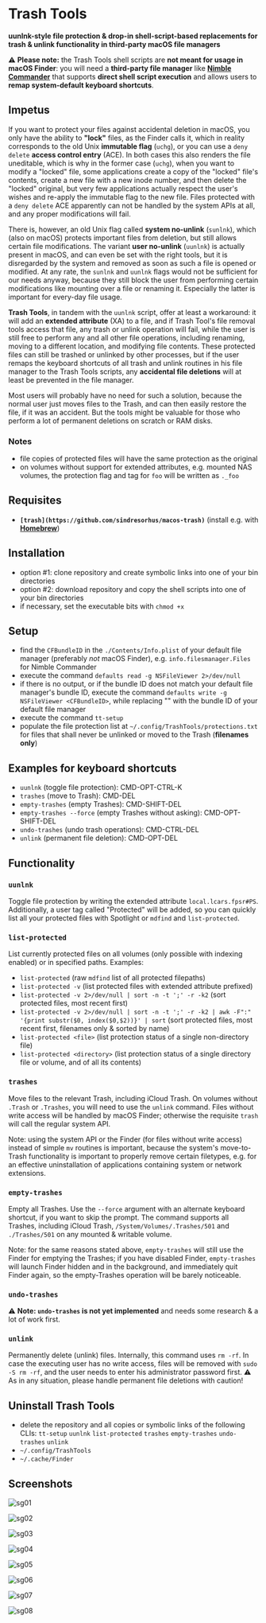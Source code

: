 # Trash Tools

**uunlnk-style file protection & drop-in shell-script-based replacements for trash & unlink functionality in third-party macOS file managers**

⚠️ **Please note:** the Trash Tools shell scripts are **not meant for usage in macOS Finder**: you will need a **third-party file manager** like **[Nimble Commander](https://magnumbytes.com/)** that supports **direct shell script execution** and allows users to **remap system-default keyboard shortcuts**.

## Impetus
If you want to protect your files against accidental deletion in macOS, you only have the ability to **"lock"** files, as the Finder calls it, which in reality corresponds to the old Unix **immutable flag** (`uchg`), or you can use a `deny delete` **access control entry** (ACE). In both cases this also renders the file uneditable, which is why in the former case (`uchg`), when you want to modify a "locked" file, some applications create a copy of the "locked" file's contents, create a new file with a new inode number, and then delete the "locked" original, but very few applications actually respect the user's wishes and re-apply the immutable flag to the new file. Files protected with a `deny delete` ACE apparently can not be handled by the system APIs at all, and any proper modifications will fail.

There is, however, an old Unix flag called **system no-unlink** (`sunlnk`), which (also on macOS) protects important files from deletion, but still allows certain file modifications. The variant **user no-unlink** (`uunlnk`) is actually present in macOS, and can even be set with the right tools, but it is disregarded by the system and removed as soon as such a file is opened or modified. At any rate, the `sunlnk` and `uunlnk` flags would not be sufficient for our needs anyway, because they still block the user from performing certain modifications like mounting over a file or renaming it. Especially the latter is important for every-day file usage.

**Trash Tools**, in tandem with the `uunlnk` script, offer at least a workaround: it will add an **extended attribute** (XA) to a file, and if Trash Tool's file removal tools access that file, any trash or unlink operation will fail, while the user is still free to perform any and all other file operations, including renaming, moving to a different location, and modifying file contents. These protected files can still be trashed or unlinked by other processes, but if the user remaps the keyboard shortcuts of all trash and unlink routines in his file manager to the Trash Tools scripts, any **accidental file deletions** will at least be prevented in the file manager.

Most users will probably have no need for such a solution, because the normal user just moves files to the Trash, and can then easily restore the file, if it was an accident. But the tools might be valuable for those who perform a lot of permanent deletions on scratch or RAM disks.

### Notes
* file copies of protected files will have the same protection as the original
* on volumes without support for extended attributes, e.g. mounted NAS volumes, the protection flag and tag for `foo` will be written as `._foo`

## Requisites
* **`[trash](https://github.com/sindresorhus/macos-trash)`** (install e.g. with **[Homebrew](https://brew.sh/)**)

## Installation
* option #1: clone repository and create symbolic links into one of your bin directories
* option #2: download repository and copy the shell scripts into one of your bin directories
* if necessary, set the executable bits with `chmod +x`

## Setup
* find the `CFBundleID` in the `./Contents/Info.plist` of your default file manager (preferably *not* macOS Finder), e.g. `info.filesmanager.Files` for Nimble Commander
* execute the command `defaults read -g NSFileViewer 2>/dev/null`
* if there is no output, or if the bundle ID does not match your default file manager's bundle ID, execute the command `defaults write -g NSFileViewer <CFBundleID>`, while replacing "<CFBundleID>" with the bundle ID of your default file manager
* execute the command `tt-setup`
* populate the file protection list at `~/.config/TrashTools/protections.txt` for files that shall never be unlinked or moved to the Trash (**filenames only**)

## Examples for keyboard shortcuts
* `uunlnk` (toggle file protection): CMD-OPT-CTRL-K
* `trashes` (move to Trash): CMD-DEL
* `empty-trashes` (empty Trashes): CMD-SHIFT-DEL
* `empty-trashes --force` (empty Trashes without asking): CMD-OPT-SHIFT-DEL
* `undo-trashes` (undo trash operations): CMD-CTRL-DEL
* `unlink` (permanent file deletion): CMD-OPT-DEL

## Functionality
### `uunlnk`
Toggle file protection by writing the extended attribute `local.lcars.fpsr#PS`. Additionally, a user tag called "Protected" will be added, so you can quickly list all your protected files with Spotlight or `mdfind` and `list-protected`.

### `list-protected`
List currently protected files on all volumes (only possible with indexing enabled) or in specified paths. Examples:

* `list-protected` (raw `mdfind` list of all protected filepaths)
* `list-protected -v` (list protected files with extended attribute prefixed)
* `list-protected -v 2>/dev/null | sort -n -t ';' -r -k2` (sort protected files, most recent first)
* `list-protected -v 2>/dev/null | sort -n -t ';' -r -k2 | awk -F":" '{print substr($0, index($0,$2))}' | sort` (sort protected files, most recent first, filenames only & sorted by name)
* `list-protected <file>` (list protection status of a single non-directory file)
* `list-protected <directory>` (list protection status of a single directory file or volume, and of all its contents)

### `trashes`
Move files to the relevant Trash, including iCloud Trash. On volumes without `.Trash` or `.Trashes`, you will need to use the `unlink` command. Files without write access will be handled by macOS Finder; otherwise the requisite `trash` will call the regular system API.

Note: using the system API or the Finder (for files without write access) instead of simple `mv` routines is important, because the system's move-to-Trash functionality is important to properly remove certain filetypes, e.g. for an effective uninstallation of applications containing system or network extensions.

### `empty-trashes`
Empty all Trashes. Use the `--force` argument with an alternate keyboard shortcut, if you want to skip the prompt. The command supports all Trashes, including iCloud Trash, `/System/Volumes/.Trashes/501` and `./Trashes/501` on any mounted & writable volume.

Note: for the same reasons stated above, `empty-trashes` will still use the Finder for emptying the Trashes; if you have disabled Finder, `empty-trashes` will launch Finder hidden and in the background, and immediately quit Finder again, so the empty-Trashes operation will be barely noticeable.

### `undo-trashes`
⚠️ **Note: `undo-trashes` is not yet implemented** and needs some research & a lot of work first.

### `unlink`
Permanently delete (unlink) files. Internally, this command uses `rm -rf`. In case the executing user has no write access, files will be removed with `sudo -S rm -rf`, and the user needs to enter his administrator password first. ⚠️ As in any situation, please handle permanent file deletions with caution!

## Uninstall Trash Tools
* delete the repository and all copies or symbolic links of the following CLIs: `tt-setup` `uunlnk` `list-protected` `trashes` `empty-trashes` `undo-trashes` `unlink`
* `~/.config/TrashTools`
* `~/.cache/Finder`

## Screenshots

![sg01](https://github.com/JayBrown/Trash-Tools/blob/master/img/01_uunlnk_protected.png)

![sg02](https://github.com/JayBrown/Trash-Tools/blob/master/img/02_uunlnk_unprotected.png)

![sg03](https://github.com/JayBrown/Trash-Tools/blob/master/img/03_unlink_protected-error.png)

![sg04](https://github.com/JayBrown/Trash-Tools/blob/master/img/04_empty-trashes.png)

![sg05](https://github.com/JayBrown/Trash-Tools/blob/master/img/05_trashes_usingFinder.png)

![sg06](https://github.com/JayBrown/Trash-Tools/blob/master/img/06_unlink.png)

![sg07](https://github.com/JayBrown/Trash-Tools/blob/master/img/07_unlink_error.png)

![sg08](https://github.com/JayBrown/Trash-Tools/blob/master/img/08_unlink_root.png)

